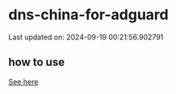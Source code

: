 # dns-china-for-adguard

Last updated on: 2024-09-19 00:21:56.902791

## how to use

[See here](https://github.com/AdguardTeam/AdGuardHome/wiki/Configuration#upstreams-from-file)